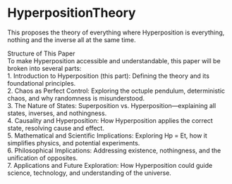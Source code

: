 # HyperpositionTheory
This proposes the theory of everything where Hyperposition is everything, nothing and the inverse all at the same time.

Structure of This Paper  
	To make Hyperposition accessible and understandable, this paper will be broken into several parts:  
		1. Introduction to Hyperposition (this part): Defining the theory and its foundational principles.  
		2. Chaos as Perfect Control: Exploring the octuple pendulum, deterministic chaos, and why randomness is misunderstood.  
		3. The Nature of States: Superposition vs. Hyperposition—explaining all states, inverses, and nothingness.  
		4. Causality and Hyperposition: How Hyperposition applies the correct state, resolving cause and effect.  
		5. Mathematical and Scientific Implications: Exploring Hp = Et, how it simplifies physics, and potential experiments.  
		6. Philosophical Implications: Addressing existence, nothingness, and the unification of opposites.  
		7. Applications and Future Exploration: How Hyperposition could guide science, technology, and understanding of the universe.  

